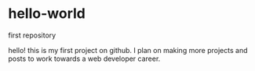 # hello-world
first repository

hello! this is my first project on github. I plan on making more projects and posts to work towards a web developer career.
